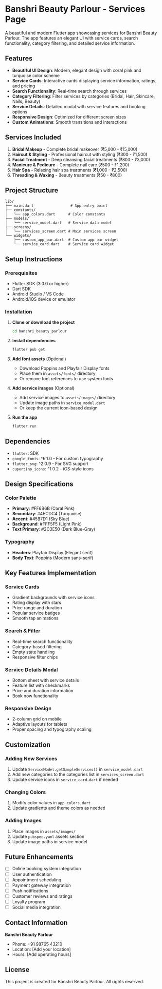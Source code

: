 # Banshri Beauty Parlour - Services Page

A beautiful and modern Flutter app showcasing services for Banshri Beauty Parlour. The app features an elegant UI with service cards, search functionality, category filtering, and detailed service information.

## Features

- **Beautiful UI Design**: Modern, elegant design with coral pink and turquoise color scheme
- **Service Cards**: Interactive cards displaying service information, ratings, and pricing
- **Search Functionality**: Real-time search through services
- **Category Filtering**: Filter services by categories (Bridal, Hair, Skincare, Nails, Beauty)
- **Service Details**: Detailed modal with service features and booking options
- **Responsive Design**: Optimized for different screen sizes
- **Custom Animations**: Smooth transitions and interactions

## Services Included

1. **Bridal Makeup** - Complete bridal makeover (₹5,000 - ₹15,000)
2. **Haircut & Styling** - Professional haircut with styling (₹300 - ₹1,500)
3. **Facial Treatment** - Deep cleansing facial treatments (₹800 - ₹3,000)
4. **Manicure & Pedicure** - Complete nail care (₹500 - ₹1,200)
5. **Hair Spa** - Relaxing hair spa treatments (₹1,000 - ₹2,500)
6. **Threading & Waxing** - Beauty treatments (₹50 - ₹800)

## Project Structure

```
lib/
├── main.dart                 # App entry point
├── constants/
│   └── app_colors.dart      # Color constants
├── models/
│   └── service_model.dart   # Service data model
├── screens/
│   └── services_screen.dart # Main services screen
└── widgets/
    ├── custom_app_bar.dart  # Custom app bar widget
    └── service_card.dart    # Service card widget
```

## Setup Instructions

### Prerequisites
- Flutter SDK (3.0.0 or higher)
- Dart SDK
- Android Studio / VS Code
- Android/iOS device or emulator

### Installation

1. **Clone or download the project**
   ```bash
   cd banshri_beauty_parlour
   ```

2. **Install dependencies**
   ```bash
   flutter pub get
   ```

3. **Add font assets** (Optional)
   - Download Poppins and Playfair Display fonts
   - Place them in `assets/fonts/` directory
   - Or remove font references to use system fonts

4. **Add service images** (Optional)
   - Add service images to `assets/images/` directory
   - Update image paths in `service_model.dart`
   - Or keep the current icon-based design

5. **Run the app**
   ```bash
   flutter run
   ```

## Dependencies

- `flutter`: SDK
- `google_fonts`: ^6.1.0 - For custom typography
- `flutter_svg`: ^2.0.9 - For SVG support
- `cupertino_icons`: ^1.0.2 - iOS-style icons

## Design Specifications

### Color Palette
- **Primary**: #FF6B6B (Coral Pink)
- **Secondary**: #4ECDC4 (Turquoise)
- **Accent**: #45B7D1 (Sky Blue)
- **Background**: #FFF5F5 (Light Pink)
- **Text Primary**: #2C3E50 (Dark Blue-Gray)

### Typography
- **Headers**: Playfair Display (Elegant serif)
- **Body Text**: Poppins (Modern sans-serif)

## Key Features Implementation

### Service Cards
- Gradient backgrounds with service icons
- Rating display with stars
- Price range and duration
- Popular service badges
- Smooth tap animations

### Search & Filter
- Real-time search functionality
- Category-based filtering
- Empty state handling
- Responsive filter chips

### Service Details Modal
- Bottom sheet with service details
- Feature list with checkmarks
- Price and duration information
- Book now functionality

### Responsive Design
- 2-column grid on mobile
- Adaptive layouts for tablets
- Proper spacing and typography scaling

## Customization

### Adding New Services
1. Update `ServiceModel.getSampleServices()` in `service_model.dart`
2. Add new categories to the categories list in `services_screen.dart`
3. Update service icons in `service_card.dart` if needed

### Changing Colors
1. Modify color values in `app_colors.dart`
2. Update gradients and theme colors as needed

### Adding Images
1. Place images in `assets/images/`
2. Update `pubspec.yaml` assets section
3. Update image paths in service model

## Future Enhancements

- [ ] Online booking system integration
- [ ] User authentication
- [ ] Appointment scheduling
- [ ] Payment gateway integration
- [ ] Push notifications
- [ ] Customer reviews and ratings
- [ ] Loyalty program
- [ ] Social media integration

## Contact Information

**Banshri Beauty Parlour**
- Phone: +91 98765 43210
- Location: [Add your location]
- Hours: [Add operating hours]

## License

This project is created for Banshri Beauty Parlour. All rights reserved.
